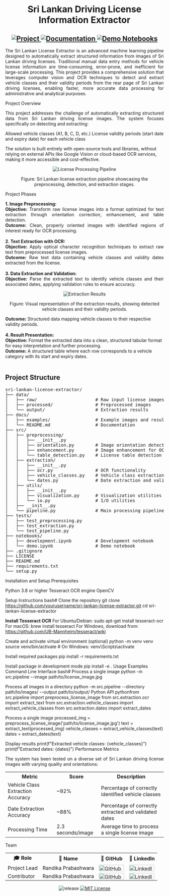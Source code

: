 <!DOCTYPE html>
<html>
<head>
    <h1 align="center">Sri Lankan Driving License Information Extractor</h1>
</head>
<body>
    
<div align="center">
    <h2>
        <a href="https://github.com/randikapra/driving-license-ocr/tree/main/driving-license-ocr">
            <img src="https://img.shields.io/badge/Project-GitHub-coral" alt="Project">
        </a>
        <a href="https://github.com/randikapra/driving-license-ocr/blob/main/README.md">
            <img src="https://img.shields.io/badge/Documentation-Read%20Now-steelblue" alt="Documentation">
        </a>
        <a href="https://github.com/randikapra/driving-license-ocr/blob/main/driving-license-ocr/notebooks/driving-license-ocr.ipynb">
            <img src="https://img.shields.io/badge/Notebooks-Demo-teal" alt="Demo Notebooks">
        </a>
    </h2>
</div>
<p align="justify">
The Sri Lankan License Extractor is an advanced machine learning pipeline designed to automatically extract structured information from images of Sri Lankan driving licenses. Traditional manual data entry methods for vehicle license information are time-consuming, error-prone, and inefficient for large-scale processing. This project provides a comprehensive solution that leverages computer vision and OCR techniques to detect and extract vehicle classes and their validity periods from the rear page of Sri Lankan driving licenses, enabling faster, more accurate data processing for administrative and analytical purposes.
</p>
Project Overview
<p align="justify">
This project addresses the challenge of automatically extracting structured data from Sri Lankan driving license images. The system focuses specifically on detecting and extracting:

Allowed vehicle classes (A1, B, C, D, etc.)
License validity periods (start date and expiry date) for each vehicle class

The solution is built entirely with open-source tools and libraries, without relying on external APIs like Google Vision or cloud-based OCR services, making it more accessible and cost-effective.
</p>
<div align="center">
    <img src="https://github.com/yourusername/sri-lankan-license-extractor/raw/main/docs/examples/license_processing_pipeline.png" alt="License Processing Pipeline">
    <p>Figure: Sri Lankan license extraction pipeline showcasing the preprocessing, detection, and extraction stages.</p>
</div>
Project Phases
<p align="justify">
<b>1. Image Preprocessing:</b><br>
<b>Objective:</b> Transform raw license images into a format optimized for text extraction through orientation correction, enhancement, and table detection.<br>
<b>Outcome:</b> Clean, properly oriented images with identified regions of interest ready for OCR processing.<br><br>
<b>2. Text Extraction with OCR:</b><br>
<b>Objective:</b> Apply optical character recognition techniques to extract raw text from preprocessed license images.<br>
<b>Outcome:</b> Raw text data containing vehicle classes and validity dates extracted from the license.<br><br>
<b>3. Data Extraction and Validation:</b><br>
<b>Objective:</b> Parse the extracted text to identify vehicle classes and their associated dates, applying validation rules to ensure accuracy.<br>
<div align="center">
    <img src="https://github.com/yourusername/sri-lankan-license-extractor/raw/main/docs/examples/extraction_results.png" alt="Extraction Results">
    <p>Figure: Visual representation of the extraction results, showing detected vehicle classes and their validity periods.</p>
</div>
<b>Outcome:</b> Structured data mapping vehicle classes to their respective validity periods.<br><br>
<b>4. Result Presentation:</b><br>
<b>Objective:</b> Format the extracted data into a clean, structured tabular format for easy interpretation and further processing.<br>
<b>Outcome:</b> A structured table where each row corresponds to a vehicle category with its start and expiry dates.<br><br>
</p>

<h2>Project Structure</h2>
<pre>
sri-lankan-license-extractor/
├── data/
│   ├── raw/                      # Raw input license images
│   ├── processed/                # Preprocessed images
│   └── output/                   # Extraction results
├── docs/
│   ├── examples/                 # Example images and results
│   └── README.md                 # Documentation
├── src/
│   ├── preprocessing/
│   │   ├── __init__.py
│   │   ├── orientation.py        # Image orientation detection/correction
│   │   ├── enhancement.py        # Image enhancement for OCR
│   │   └── table_detection.py    # License table detection
│   ├── extraction/
│   │   ├── __init__.py
│   │   ├── ocr.py                # OCR functionality
│   │   ├── vehicle_classes.py    # Vehicle class extraction
│   │   └── dates.py              # Date extraction and validation
│   ├── utils/
│   │   ├── __init__.py
│   │   ├── visualization.py      # Visualization utilities
│   │   └── io.py                 # I/O utilities
│   ├── __init__.py
│   └── pipeline.py               # Main processing pipeline
├── tests/
│   ├── test_preprocessing.py
│   ├── test_extraction.py
│   └── test_pipeline.py
├── notebooks/
│   ├── development.ipynb         # Development notebook
│   └── demo.ipynb                # Demo notebook
├── .gitignore
├── LICENSE
├── README.md
├── requirements.txt
└── setup.py
</pre>
Installation and Setup
Prerequisites

Python 3.8 or higher
Tesseract OCR engine
OpenCV

Setup Instructions
bash# Clone the repository
git clone https://github.com/yourusername/sri-lankan-license-extractor.git
cd sri-lankan-license-extractor

<b>Install Tesseract OCR</b>
For Ubuntu/Debian:
sudo apt-get install tesseract-ocr
For macOS:
brew install tesseract
For Windows, download from: https://github.com/UB-Mannheim/tesseract/wiki

Create and activate virtual environment (optional)
python -m venv venv
source venv/bin/activate  # On Windows: venv\Scripts\activate

Install required packages
pip install -r requirements.txt

Install package in development mode
pip install -e .
Usage Examples
Command Line Interface
bash# Process a single image
python -m src.pipeline --image path/to/license_image.jpg

Process all images in a directory
python -m src.pipeline --directory path/to/images/ --output path/to/output/
Python API
pythonfrom src.pipeline import preprocess_license_image
from src.extraction.ocr import extract_text
from src.extraction.vehicle_classes import extract_vehicle_classes
from src.extraction.dates import extract_dates

Process a single image
processed_img = preprocess_license_image('path/to/license_image.jpg')
text = extract_text(processed_img)
vehicle_classes = extract_vehicle_classes(text)
dates = extract_dates(text)

Display results
print(f"Extracted vehicle classes: {vehicle_classes}")
print(f"Extracted dates: {dates}")
Performance Metrics
<p align="justify">
The system has been tested on a diverse set of Sri Lankan driving license images with varying quality and orientations:
</p>
<table>
    <tr>
        <th>Metric</th>
        <th>Score</th>
        <th>Description</th>
    </tr>
    <tr>
        <td>Vehicle Class Extraction Accuracy</td>
        <td>~92%</td>
        <td>Percentage of correctly identified vehicle classes</td>
    </tr>
    <tr>
        <td>Date Extraction Accuracy</td>
        <td>~88%</td>
        <td>Percentage of correctly extracted and validated dates</td>
    </tr>
    <tr>
        <td>Processing Time</td>
        <td>2.3 seconds/image</td>
        <td>Average time to process a single license image</td>
    </tr>
</table>
Team
<table>
    <tr>
        <th>🎓 Role</th>
        <th>👲 Name</th>
        <th>🔗 GitHub</th>
        <th>🔗 LinkedIn</th>
    </tr>
    <tr>
        <td>Project Lead</td>
        <td>Randika Prabashwara</td>
        <td><a href="https://github.com/randikapra"><img src="https://img.shields.io/badge/GitHub-181717?style=for-the-badge&logo=github&logoColor=white" alt="GitHub" width="80" height="20"/></a></td>
        <td><a href="https://www.linkedin.com/in/randika-prabashwara-739bba237/"><img src="https://img.shields.io/badge/LinkedIn-0A66C2?style=for-the-badge&logo=linkedin&logoColor=white" alt="LinkedIn" width="80" height="20"/></a></td>
    </tr>
        <td>Contributor</td>
        <td>Randika Prabashwara</td>
        <td><a href="https://github.com/randikapra"><img src="https://img.shields.io/badge/GitHub-181717?style=for-the-badge&logo=github&logoColor=white" alt="GitHub" width="80" height="20"/></a></td>
        <td><a href="https://www.linkedin.com/in/randika-prabashwara-739bba237/"><img src="https://img.shields.io/badge/LinkedIn-0A66C2?style=for-the-badge&logo=linkedin&logoColor=white" alt="LinkedIn" width="80" height="20"/></a></td>
    </tr>
    <tr>

</table>
<p align="center">
    <img src="https://img.shields.io/badge/release-v1.0.0-blue" alt="release"/>
    <a href="https://github.com/yourusername/sri-lankan-license-extractor/blob/master/LICENSE"><img src="https://img.shields.io/badge/License-MIT-blue" alt="MIT License"/></a>
</p>

